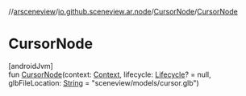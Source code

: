 //[arsceneview](../../../index.md)/[io.github.sceneview.ar.node](../index.md)/[CursorNode](index.md)/[CursorNode](-cursor-node.md)

# CursorNode

[androidJvm]\
fun [CursorNode](-cursor-node.md)(context: [Context](https://developer.android.com/reference/kotlin/android/content/Context.html), lifecycle: [Lifecycle](https://developer.android.com/reference/kotlin/androidx/lifecycle/Lifecycle.html)? = null, glbFileLocation: [String](https://kotlinlang.org/api/latest/jvm/stdlib/kotlin/-string/index.html) = "sceneview/models/cursor.glb")
